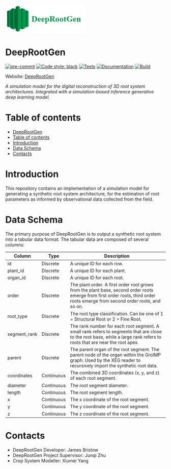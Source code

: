 ![DeepRootGen](docs/logos/deep_root_gen.png)

# DeepRootGen

[![pre-commit](https://img.shields.io/badge/pre--commit-enabled-brightgreen?logo=pre-commit)](https://github.com/pre-commit/pre-commit)
[![Code style: black](https://img.shields.io/badge/code%20style-black-000000.svg)](https://github.com/psf/black)
[![Tests](https://github.com/JBris/deep-root-gen/actions/workflows/tests.yaml/badge.svg?branch=main)](https://github.com/JBris/deep-root-gen/actions/workflows/tests.yaml)
[![Documentation](https://github.com/JBris/deep-root-gen/actions/workflows/docs.yaml/badge.svg?branch=main)](https://github.com/JBris/deep-root-gen/actions/workflows/docs.yaml)
[![Build](https://github.com/JBris/deep-root-gen/actions/workflows/docker-build.yaml/badge.svg?branch=main)](https://github.com/JBris/deep-root-gen/actions/workflows/docker-build.yaml)

Website: [DeepRootGen](https://jbris.github.io/deep-root-gen/)

*A simulation model for the digital reconstruction of 3D root system architectures. Integrated with a simulation-based inference generative deep learning model.*

# Table of contents

- [DeepRootGen](#deeprootgen)
- [Table of contents](#table-of-contents)
- [Introduction](#introduction)
- [Data Schema](#data-schema)
- [Contacts](#contacts)
  
# Introduction

This repository contains an implementation of a simulation model for generating a synthetic root system architecture, for the estimation of root parameters as informed by observational data collected from the field.

# Data Schema

The primary purpose of DeepRootGen is to output a synthetic root system into a tabular data format. The tabular data are composed of several columns:

| Column       | Type       | Description                                                                                                                                                                     |
| ------------ | ---------- | ------------------------------------------------------------------------------------------------------------------------------------------------------------------------------- |
| id           | Discrete   | A unique ID for each row.                                                                                                                                                       |
| plant_id     | Discrete   | A unique ID for each plant.                                                                                                                                                     |
| organ_id     | Discrete   | A unique ID for each root.                                                                                                                                                      |
| order        | Discrete   | The plant order. A first order root grows from the plant base,  second order roots emerge from first order roots, third order  roots emerge from second order roots, and so on. |
| root_type    | Discrete   | The root type classification. Can be one of 1 = Structural Root or 2 = Fine Root.                                                                                               |
| segment_rank | Discrete   | The rank number for each root segment. A small rank refers to  segments that are close to the root base, while a large rank  refers to roots that are near the root apex.       |
| parent       | Discrete   | The parent organ of the root segment. The parent node of the organ within the GroIMP graph. Used by the XEG reader to  recursively import the synthetic root data.              |
| coordinates  | Continuous | The combined 3D coordinates (x, y, and z) of each root segment.                                                                                                                 |
| diameter     | Continuous | The root segment diameter.                                                                                                                                                      |
| length       | Continuous | The root segment length.                                                                                                                                                        |
| x            | Continuous | The x coordinate of the root segment.                                                                                                                                           |
| y            | Continuous | The y coordinate of the root segment.                                                                                                                                           |
| z            | Continuous | The z coordinate of the root segment.                                                                                                                                           |

# Contacts

- DeepRootGen Developer: James Bristow 
- DeepRootGen Project Supervisor: Junqi Zhu
- Crop System Modeller: Xiumei Yang 
